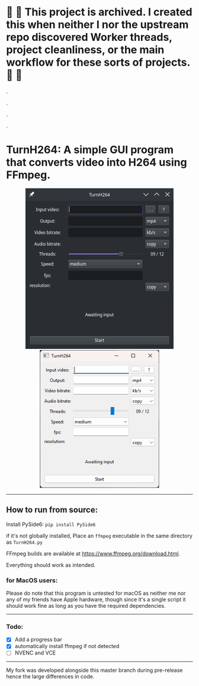# 🛑 🚧 This project is archived. I created this when neither I nor the upstream repo discovered Worker threads, project cleanliness, or the main workflow for these sorts of projects. 🚧 🛑
.

.

.

.

# TurnH264: A simple GUI program that converts video into H264 using FFmpeg.

<p align=center>
<img src="readme/Screenshot_linux.png"/>
<img src="readme/Screenshot_windows.png"/>

</p>

---

## How to run from source:

Install PySide6: `pip install PySide6`

if it's not globally installed, Place an `ffmpeg` executable in the same directory as `TurnH264.py`

FFmpeg builds are available at https://www.ffmpeg.org/download.html.

Everything should work as intended.

### for MacOS users:

Please do note that this program is untested for macOS as neither me nor any of my friends have Apple hardware, though since it's a single script it should work fine as long as you have the required dependencies.

---

### Todo:

-   [x] Add a progress bar
-   [x] automatically install ffmpeg if not detected
-   [ ] NVENC and VCE

---

My fork was developed alongside this master branch during pre-release hence the large differences in code.
